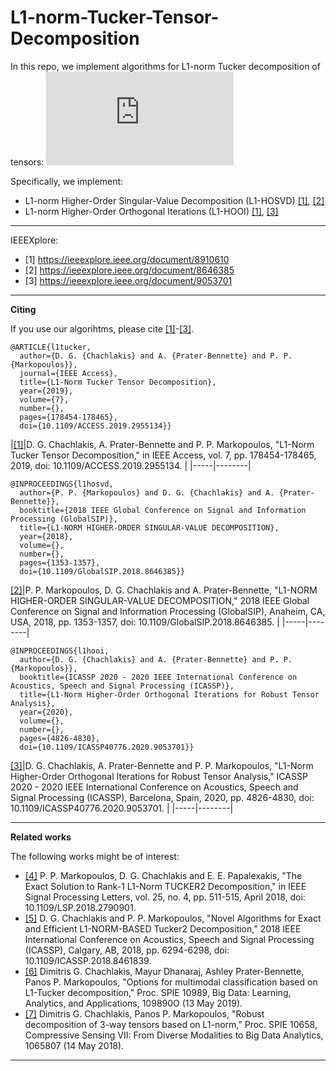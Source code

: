 # L1-norm-Tucker-Tensor-Decomposition
 In this repo, we implement algorithms for L1-norm Tucker decomposition of tensors:
 ![equation](https://latex.codecogs.com/svg.latex?%5Cinline%20%5CLARGE%20%5Cunderset%7B%5C%7B%5Cmathbf%20Q_n%20%5Cin%20%5Cmathbb%20R%5E%7BD_n%20%5Ctimes%20d_n%7D%5C%7D_%7Bn%3D1%2C2%2C%5Cldots%2CN%7D%7D%7B%5Ctext%7Bmax.%7D%7D%5Cleft%5C%7C%5Cboldsymbol%7B%5Cmathcal%20X%7D%5Ctimes_1%5Cmathbf%20Q_1%5E%5Ctop%20%5Ctimes_2%5Cmathbf%20Q_2%5E%5Ctop%20%5Cldots%20%5Ctimes_N%5Cmathbf%20Q_N%5E%5Ctop%5Cright%5C%7C_1.)

Specifically, we implement:
* L1-norm Higher-Order Singular-Value Decomposition (L1-HOSVD) [[1]](https://ieeexplore.ieee.org/document/8910610), [[2]](https://ieeexplore.ieee.org/document/8646385)
* L1-norm Higher-Order Orthogonal Iterations (L1-HOOI) [[1]](https://ieeexplore.ieee.org/document/8910610), [[3]](https://ieeexplore.ieee.org/document/9053701)

---
IEEEXplore:
* [1] https://ieeexplore.ieee.org/document/8910610
* [2] https://ieeexplore.ieee.org/document/8646385
* [3] https://ieeexplore.ieee.org/document/9053701

---
**Citing**

If you use our algorihtms, please cite [[1]](https://ieeexplore.ieee.org/document/8910610)-[[3]](https://ieeexplore.ieee.org/document/9053701).

```
@ARTICLE{l1tucker,
  author={D. G. {Chachlakis} and A. {Prater-Bennette} and P. P. {Markopoulos}},
  journal={IEEE Access}, 
  title={L1-Norm Tucker Tensor Decomposition}, 
  year={2019},
  volume={7},
  number={},
  pages={178454-178465},
  doi={10.1109/ACCESS.2019.2955134}}
```
|[[1]](https://ieeexplore.ieee.org/document/8910610)|D. G. Chachlakis, A. Prater-Bennette and P. P. Markopoulos, "L1-Norm Tucker Tensor Decomposition," in IEEE Access, vol. 7, pp. 178454-178465, 2019, doi: 10.1109/ACCESS.2019.2955134.
|
|-----|--------|

```
@INPROCEEDINGS{l1hosvd,
  author={P. P. {Markopoulos} and D. G. {Chachlakis} and A. {Prater-Bennette}},
  booktitle={2018 IEEE Global Conference on Signal and Information Processing (GlobalSIP)}, 
  title={L1-NORM HIGHER-ORDER SINGULAR-VALUE DECOMPOSITION}, 
  year={2018},
  volume={},
  number={},
  pages={1353-1357},
  doi={10.1109/GlobalSIP.2018.8646385}}
```

[[2]](https://ieeexplore.ieee.org/document/8646385)|P. P. Markopoulos, D. G. Chachlakis and A. Prater-Bennette, "L1-NORM HIGHER-ORDER SINGULAR-VALUE DECOMPOSITION," 2018 IEEE Global Conference on Signal and Information Processing (GlobalSIP), Anaheim, CA, USA, 2018, pp. 1353-1357, doi: 10.1109/GlobalSIP.2018.8646385.
|
|-----|--------|

```
@INPROCEEDINGS{l1hooi,
  author={D. G. {Chachlakis} and A. {Prater-Bennette} and P. P. {Markopoulos}},
  booktitle={ICASSP 2020 - 2020 IEEE International Conference on Acoustics, Speech and Signal Processing (ICASSP)}, 
  title={L1-Norm Higher-Order Orthogonal Iterations for Robust Tensor Analysis}, 
  year={2020},
  volume={},
  number={},
  pages={4826-4830},
  doi={10.1109/ICASSP40776.2020.9053701}}
```

[[3]](https://ieeexplore.ieee.org/document/9053701)|D. G. Chachlakis, A. Prater-Bennette and P. P. Markopoulos, "L1-Norm Higher-Order Orthogonal Iterations for Robust Tensor Analysis," ICASSP 2020 - 2020 IEEE International Conference on Acoustics, Speech and Signal Processing (ICASSP), Barcelona, Spain, 2020, pp. 4826-4830, doi: 10.1109/ICASSP40776.2020.9053701.
|
|-----|--------|

---
**Related works**

The following works might be of interest:

* [[4]](https://ieeexplore.ieee.org/document/8248754) P. P. Markopoulos, D. G. Chachlakis and E. E. Papalexakis, "The Exact Solution to Rank-1 L1-Norm TUCKER2 Decomposition," in IEEE Signal Processing Letters, vol. 25, no. 4, pp. 511-515, April 2018, doi: 10.1109/LSP.2018.2790901.
* [[5]](https://ieeexplore.ieee.org/document/8461839) D. G. Chachlakis and P. P. Markopoulos, "Novel Algorithms for Exact and Efficient L1-NORM-BASED Tucker2 Decomposition," 2018 IEEE International Conference on Acoustics, Speech and Signal Processing (ICASSP), Calgary, AB, 2018, pp. 6294-6298, doi: 10.1109/ICASSP.2018.8461839.
* [[6]](https://doi-org.ezproxy.rit.edu/10.1117/12.2520140) Dimitris G. Chachlakis, Mayur Dhanaraj, Ashley Prater-Bennette, Panos P. Markopoulos, "Options for multimodal classification based on L1-Tucker decomposition," Proc. SPIE 10989, Big Data: Learning, Analytics, and Applications, 109890O (13 May 2019).
* [[7]](https://doi-org.ezproxy.rit.edu/10.1117/12.2307843) Dimitris G. Chachlakis, Panos P. Markopoulos, "Robust decomposition of 3-way tensors based on L1-norm," Proc. SPIE 10658, Compressive Sensing VII: From Diverse Modalities to Big Data Analytics, 1065807 (14 May 2018).
---

